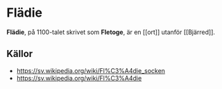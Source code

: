 # Flädie

**Flädie**, på 1100-talet skrivet som **Fletoge**, är en [[ort]] utanför [[Bjärred]].

## Källor

* <https://sv.wikipedia.org/wiki/Fl%C3%A4die_socken>
* <https://sv.wikipedia.org/wiki/Fl%C3%A4die>
